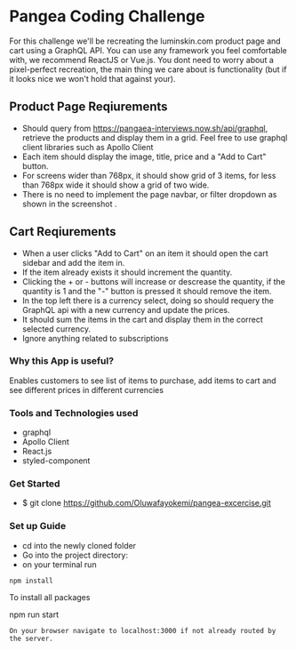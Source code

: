 # Pangea Coding Challenge
For this challenge we'll be recreating the luminskin.com product page and cart using a GraphQL API. You can use any framework you feel comfortable with, we recommend ReactJS or Vue.js. You dont need to worry about a pixel-perfect recreation, the main thing we care about is functionality (but if it looks nice we won't hold that against your).

## Product Page Reqiurements
- Should query from https://pangaea-interviews.now.sh/api/graphql, retrieve the products and display them in a grid. Feel free to use graphql client libraries such as Apollo Client
- Each item should display the image, title, price and a "Add to Cart" button.
- For screens wider than 768px, it should show grid of 3 items, for less than 768px wide it should show a grid of two wide.
- There is no need to implement the page navbar, or filter dropdown as shown in the screenshot .

## Cart Reqiurements
- When a user clicks "Add to Cart" on an item it should open the cart sidebar and add the item in.
- If the item already exists it should increment the quantity.
- Clicking the + or - buttons will increase or descrease the quantity, if the quantity is 1 and the "-" button is pressed it should remove the item.
- In the top left there is a currency select, doing so should requery the GraphQL api with a new currency and update the prices.
- It should sum the items in the cart and display them in the correct selected currency.
- Ignore anything related to subscriptions

### Why this App is useful?
Enables customers to see list of items to purchase, add items to cart and see different prices in different currencies

### Tools and Technologies used
- graphql
- Apollo Client
- React.js
- styled-component

### Get Started
- $ git clone https://github.com/Oluwafayokemi/pangea-excercise.git

### Set up Guide
- cd into the newly cloned folder
- Go into the project directory:
- on your terminal run

```
npm install 
```
To install all packages

npm run start 
```
On your browser navigate to localhost:3000 if not already routed by the server.

```
